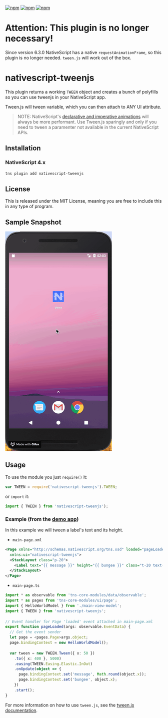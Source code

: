 [![npm](https://img.shields.io/npm/v/nativescript-tweenjs.svg)](https://www.npmjs.com/package/nativescript-tweenjs) [![npm](https://img.shields.io/npm/l/nativescript-tweenjs.svg)](https://www.npmjs.com/package/nativescript-tweenjs) [![npm](https://img.shields.io/npm/dt/nativescript-tweenjs.svg?label=npm%20d%2fls)](https://www.npmjs.com/package/nativescript-tweenjs)

# Attention: This plugin is no longer necessary!

Since version 6.3.0 NativeScript has a native `requestAnimationFrame`, so this plugin is no longer needed. `tween.js` will work out of the box.  

# nativescript-tweenjs

This plugin returns a working `TWEEN` object and creates a bunch of polyfills so you can use tweenjs in your NativeScript app.

Tween.js will tween variable, which you can then attach to ANY UI attribute.

> NOTE: NativeScript's [declarative and imperative animations](https://docs.nativescript.org/ui/animation) will always be more performant. Use Tween.js sparingly and only if you need to tween a paramenter not available in the current NativeScript APIs.

## Installation

### NativeScript 4.x

```bash
tns plugin add nativescript-tweenjs
```

## License

This is released under the MIT License, meaning you are free to include this in any type of program.

## Sample Snapshot

![Sample1](docs/tweenjs.gif)

## Usage

To use the module you just `require()` it:

```js
var TWEEN = require('nativescript-tweenjs').TWEEN;
```

or `import` it:

```js
import { TWEEN } from 'nativescript-tweenjs');
```

### Example (from the [demo app](demo/))

In this example we will tween a label's text and its height.

- `main-page.xml`

```xml
<Page xmlns="http://schemas.nativescript.org/tns.xsd" loaded="pageLoaded" class="page"
  xmlns:ui="nativescript-tweenjs">
  <StackLayout class="p-20">
    <Label text="{{ message }}" height="{{ bungee }}" class="t-20 text-center c-black bg-primary" textWrap="true"/>
  </StackLayout>
</Page>
```

- `main-page.ts`

```typescript
import * as observable from 'tns-core-modules/data/observable';
import * as pages from 'tns-core-modules/ui/page';
import { HelloWorldModel } from './main-view-model';
import { TWEEN } from 'nativescript-tweenjs';

// Event handler for Page 'loaded' event attached in main-page.xml
export function pageLoaded(args: observable.EventData) {
  // Get the event sender
  let page = <pages.Page>args.object;
  page.bindingContext = new HelloWorldModel();

  var tween = new TWEEN.Tween({ x: 50 })
    .to({ x: 400 }, 5000)
    .easing(TWEEN.Easing.Elastic.InOut)
    .onUpdate(object => {
      page.bindingContext.set('message', Math.round(object.x));
      page.bindingContext.set('bungee', object.x);
    })
    .start();
}
```

For more information on how to use `tween.js`, see the [tween.js documentation](https://github.com/tweenjs/tween.js).

